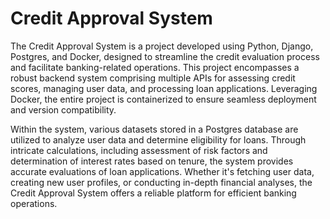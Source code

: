 # Credit Approval System
The Credit Approval System is a project developed using Python, Django, Postgres, and Docker, designed to streamline the credit evaluation process and facilitate banking-related operations. This project encompasses a robust backend system comprising multiple APIs for assessing credit scores, managing user data, and processing loan applications. Leveraging Docker, the entire project is containerized to ensure seamless deployment and version compatibility.

Within the system, various datasets stored in a Postgres database are utilized to analyze user data and determine eligibility for loans. Through intricate calculations, including assessment of risk factors and determination of interest rates based on tenure, the system provides accurate evaluations of loan applications. Whether it's fetching user data, creating new user profiles, or conducting in-depth financial analyses, the Credit Approval System offers a reliable platform for efficient banking operations.
 